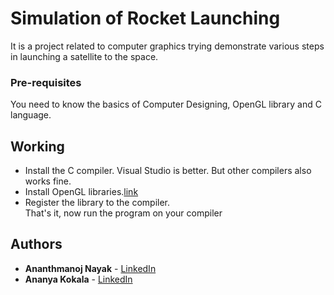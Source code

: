 # Simulation of Rocket Launching
It is a project related to computer graphics trying demonstrate various steps in launching a satellite to the space.

### Pre-requisites
You need to know the basics of Computer Designing, OpenGL library and C language.

## Working
* Install the C compiler. Visual Studio is better. But other compilers also works fine.
* Install OpenGL libraries.[link]()
* Register the library to the compiler.  
 That's it, now run the program on your compiler 

## Authors
* **Ananthmanoj Nayak** -  [LinkedIn](https://www.linkedin.com/in/amnayak)
* **Ananya Kokala** -  [LinkedIn](https://www.linkedin.com/in/ananya-kokala-67392767)

